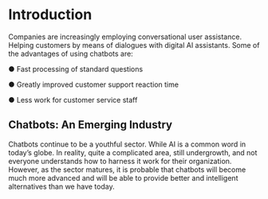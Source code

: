 # Introduction

Companies are increasingly employing conversational user assistance. Helping customers by means of dialogues with digital AI assistants. 
Some of the advantages of using chatbots are:

●	Fast processing of standard questions

●	Greatly improved customer support reaction time

●	Less work for customer service staff


## Chatbots: An Emerging Industry

Chatbots continue to be a youthful sector. While AI is a common word in today’s globe. In reality, quite a complicated area, still undergrowth, and not everyone understands how to harness it work for their organization. However, as the sector matures, it is probable that chatbots will become much more advanced and will be able to provide better and intelligent alternatives than we have today.